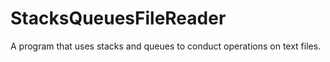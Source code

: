 # StacksQueuesFileReader
A program that uses stacks and queues to conduct operations on text files. 
